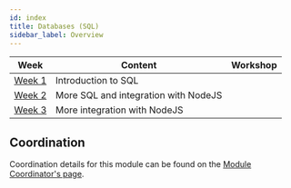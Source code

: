 ```yaml
---
id: index
title: Databases (SQL)
sidebar_label: Overview
---
```


| Week                         | Content                              | Workshop |
| ---------------------------- | ------------------------------------ | -------- |
| [Week 1](./week-1/lesson.md) | Introduction to SQL                  |
| [Week 2](./week-2/lesson.md) | More SQL and integration with NodeJS |
| [Week 3](./week-3/lesson.md) | More integration with NodeJS         |

## Coordination

Coordination details for this module can be found on the [Module Coordinator's page](./coordinator).
